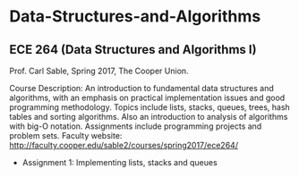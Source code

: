 # Data-Structures-and-Algorithms

## ECE 264 (Data Structures and Algorithms I)
Prof. Carl Sable, Spring 2017, The Cooper Union.

Course Description:
An introduction to fundamental data structures and algorithms, with an emphasis on practical implementation issues and good programming methodology. Topics include lists, stacks, queues, trees, hash tables and sorting algorithms. Also an introduction to analysis of algorithms with big-O notation. Assignments include programming projects and problem sets.
Faculty website: http://faculty.cooper.edu/sable2/courses/spring2017/ece264/
* Assignment 1: Implementing lists, stacks and queues
